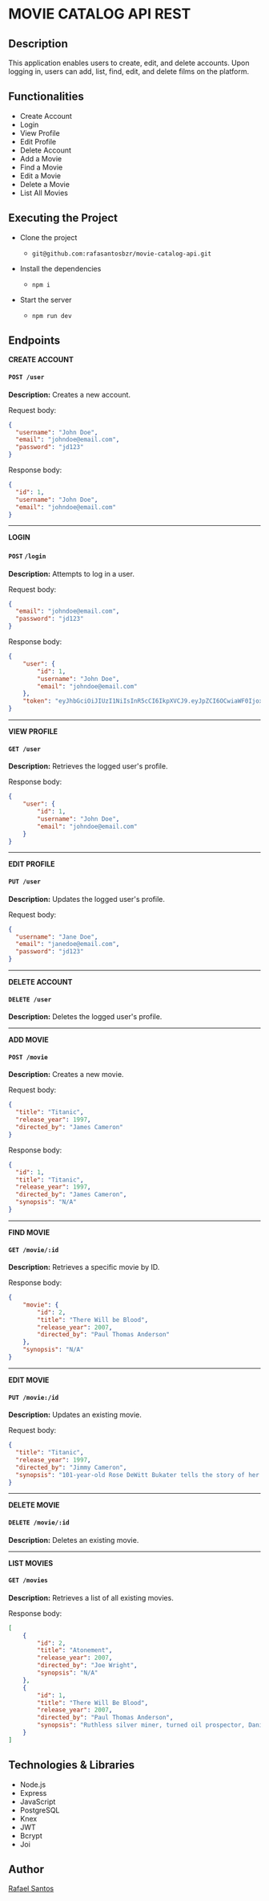 # MOVIE CATALOG API REST

## Description

This application enables users to create, edit, and delete accounts. 
Upon logging in, users can add, list, find, edit, and delete films on the platform.


## Functionalities

* Create Account
* Login
* View Profile
* Edit Profile
* Delete Account
* Add a Movie
* Find a Movie
* Edit a Movie
* Delete a Movie
* List All Movies

## Executing the Project

* Clone the project
    * `git@github.com:rafasantosbzr/movie-catalog-api.git`

* Install the dependencies 
    * `npm i`

* Start the server
    * `npm run dev`


## Endpoints

**CREATE ACCOUNT**

#### `POST /user`

**Description:** Creates a new account.

Request body:
```JSON
{
  "username": "John Doe",
  "email": "johndoe@email.com",
  "password": "jd123"
}
```
Response body:

```JSON
{
  "id": 1,
  "username": "John Doe",
  "email": "johndoe@email.com"
}
```
--- 
**LOGIN**

#### `POST` `/login`

**Description:** Attempts to log in a user.

Request body:
```JSON
{
  "email": "johndoe@email.com",
  "password": "jd123"
}
```  
Response body:
```JSON
{
	"user": {
		"id": 1,
		"username": "John Doe",
		"email": "johndoe@email.com"
	},
	"token": "eyJhbGciOiJIUzI1NiIsInR5cCI6IkpXVCJ9.eyJpZCI6OCwiaWF0IjoxNzAxNzA1MDEzLCJleHAiOjE3MDE3MzM4MTN9.kYF_AQW5-dc_ww44rgXI-cnqNYRzuiQ3bxyqTDysfys"
}
``` 
---
**VIEW PROFILE**

#### `GET /user`

**Description:** Retrieves the logged user's profile. 

Response body:

```JSON
{
	"user": {
		"id": 1,
		"username": "John Doe",
		"email": "johndoe@email.com"
	}
}
```
--- 
**EDIT PROFILE**

#### `PUT /user`

**Description:** Updates the logged user's profile.

Request body:
```JSON
{
  "username": "Jane Doe",
  "email": "janedoe@email.com",
  "password": "jd123"
}
```
--- 
**DELETE ACCOUNT**

#### `DELETE /user`

**Description:** Deletes the logged user's profile.
___
**ADD MOVIE**

#### `POST /movie`

**Description:** Creates a new movie.

Request body:
```JSON
{
  "title": "Titanic",
  "release_year": 1997,
  "directed_by": "James Cameron"
}
```
Response body:

```JSON
{
  "id": 1,
  "title": "Titanic",
  "release_year": 1997,
  "directed_by": "James Cameron",
  "synopsis": "N/A"
}
```
--- 
**FIND MOVIE**

#### `GET /movie/:id`

**Description:** Retrieves a specific movie by ID. 

Response body:

```JSON
{
	"movie": {
		"id": 2,
		"title": "There Will be Blood",
		"release_year": 2007,
		"directed_by": "Paul Thomas Anderson"
	},
	"synopsis": "N/A"
}
```
--- 
**EDIT MOVIE**

#### `PUT /movie:/id`

**Description:** Updates an existing movie.

Request body:
```JSON
{
  "title": "Titanic",
  "release_year": 1997,
  "directed_by": "Jimmy Cameron",
  "synopsis": "101-year-old Rose DeWitt Bukater tells the story of her life aboard the Titanic, 84 years later. A young Rose boards the ship with her mother and fiancé. Meanwhile, Jack Dawson and Fabrizio De Rossi win third-class tickets aboard the ship. Rose tells the whole story from Titanic’s departure through to its death—on its first and last voyage—on April 15, 1912."
}
```
--- 
**DELETE MOVIE**

#### `DELETE /movie/:id`

**Description:** Deletes an existing movie.
___
**LIST MOVIES**

#### `GET /movies`

**Description:**  Retrieves a list of all existing movies.

Response body:

```JSON
[
	{
		"id": 2,
		"title": "Atonement",
		"release_year": 2007,
		"directed_by": "Joe Wright",
		"synopsis": "N/A"
	},
	{
		"id": 1,
		"title": "There Will Be Blood",
		"release_year": 2007,
		"directed_by": "Paul Thomas Anderson",
		"synopsis": "Ruthless silver miner, turned oil prospector, Daniel Plainview moves to oil-rich California. Using his son to project a trustworthy, family-man image, Plainview cons local landowners into selling him their valuable properties for a pittance. However, local preacher Eli Sunday suspects Plainview’s motives and intentions, starting a slow-burning feud that threatens both their lives."
	}
]
```
## Technologies & Libraries

* Node.js
* Express
* JavaScript
* PostgreSQL
* Knex
* JWT 
* Bcrypt
* Joi

## Author

[Rafael Santos](https://github.com/rafasantosbzr)